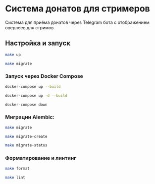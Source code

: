 # Система донатов для стримеров

Система для приёма донатов через Telegram бота с отображением оверлеев для стримов.

## Настройка и запуск


```bash
make up

make migrate
```

### Запуск через Docker Compose

```bash
docker-compose up --build

docker-compose up -d --build

docker-compose down
```

### Миграции Alembic:

```bash
make migrate

make migrate-create

make migrate-status
```

### Форматирование и линтинг

```bash
make format

make lint
```